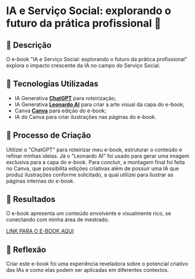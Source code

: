 # IA e Serviço Social: explorando o futuro da prática profissional 🌌

## 📒 Descrição
O e-book "IA e Serviço Social: explorando o futuro da prática profissional" explora o impacto crescente da IA no campo do Serviço Social.

## 🤖 Tecnologias Utilizadas
- IA Generativa **[ChatGPT](https://chat.openai.com)** para roteirização;
- IA Generativa **[Leonardo AI](https://leonardo.ai)** para criar a arte visual da capa do e-book;
- Canva **[Canva](https://canva.com)** para edição do e-book;
- IA do Canva para criar ilustrações nas páginas do e-book.

## 🧐 Processo de Criação
Utilizei o "ChatGPT" para roteirizar meu e-book, estruturar o conteúdo e refinar minhas ideias. Já o "Leonardo AI" foi usado para gerar uma imagem exclusiva para a capa do e-book. Para concluir, a montagem final foi feita no Canva, que possibilita edições criativas além de possuir uma IA que produz ilustrações conforme solicitado, a qual utilizei para ilustrar as páginas internas do e-book.

## 🚀 Resultados
O e-book apresenta um conteúdo envolvente e visualmente rico, se conectando com minha área de mestrado.

[LINK PARA O E-BOOK AQUI](https://www.canva.com/design/DAGIgx-ZfBA/S0F8FuDIe5BFx2tlu5E_WQ/view?utm_content=DAGIgx-ZfBA&utm_campaign=designshare&utm_medium=link&utm_source=editor)

## 💭 Reflexão
Criar este e-book foi uma experiência reveladora sobre o potencial criativo das IAs e como elas podem ser aplicadas em diferentes contextos.
